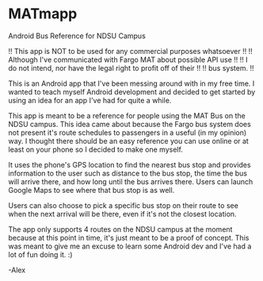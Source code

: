 # MATmapp
Android Bus Reference for NDSU Campus

!! This app is NOT to be used for any commercial purposes whatsoever !!
!! Although I've communicated with Fargo MAT about possible API use  !!
!! I do not intend, nor have the legal right to profit off of their  !!
!! bus system.                                                       !!

This is an Android app that I've been messing around with in my free time.
I wanted to teach myself  Android development and decided to get started
by using an idea for an app I've had for quite a while.

This app is meant to be a reference for people using the MAT Bus on the 
NDSU campus. This idea came about because the Fargo bus system does not
present it's route schedules to passengers in a useful (in my opinion)
way. I thought there should be an easy reference you can use online or
at least on your phone so I decided to make one myself.

It uses the phone's GPS location to find the nearest bus stop
and provides information to the user such as distance to the bus stop, 
the time the bus will arrive there, and how long until the bus arrives there.
Users can launch Google Maps to see where that bus stop is as well.

Users can also choose to pick a specific bus stop on their route to see when
the next arrival will be there, even if it's not the closest location.

The app only supports 4 routes on the NDSU campus at the moment because at
this point in time, it's just meant to be a proof of concept. This was meant
to give me an excuse to learn some Android dev and I've had a lot of fun
doing it. :)


-Alex
